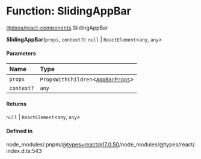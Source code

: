# Function: SlidingAppBar

[@dxos/react-components](../modules/dxos_react_components.md).SlidingAppBar

**SlidingAppBar**(`props`, `context?`): ``null`` \| `ReactElement`<`any`, `any`\>

#### Parameters

| Name | Type |
| :------ | :------ |
| `props` | `PropsWithChildren`<[`AppBarProps`](../interfaces/dxos_react_components.AppBarProps.md)\> |
| `context?` | `any` |

#### Returns

``null`` \| `ReactElement`<`any`, `any`\>

#### Defined in

node_modules/.pnpm/@types+react@17.0.50/node_modules/@types/react/index.d.ts:543
